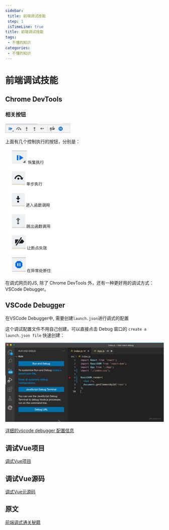 ```yaml
---
sidebar:
 title: 前端调试技能
 step: 1
 isTimeLine: true
title: 前端调试技能
tags:
 - 不懂的知识
categories:
 - 不懂的知识
---
```


# 前端调试技能

## **Chrome DevTools**

### **相关按钮**

<img src="./assets/image-20220926114106875.png" alt="image-20220926114106875" style="zoom:100%;" />

上面有几个控制执行的按钮，分别是：

<img src="./assets/image-20220926114156689.png" alt="image-20220926114156689" style="zoom:80%;" />

在调式网页的JS, 除了 Chrome DevTools 外，还有一种更好用的调试方式： VSCode Debugger。

##  **VSCode Debugger**

在VSCode Debugger中, 需要创建`launch.json`进行调式的配置

这个调试配置文件不用自己创建，可以直接点击 Debug 窗口的 `create a launch.json file` 快速创建：

![00039d6dbc2b41c3bcad8a9d3c7942bc_tplv-k3u1fbpfcp-zoom-in-crop-mark_3024_0_0_0](assets/test-debug.webp)

[详细的vscode debugger 配置信息](https://juejin.cn/book/7070324244772716556/section/7071920248835801126)



## **调试Vue项目**

[调式Vue项目](https://juejin.cn/book/7070324244772716556/section/7136841909946810404)

## **调试Vue源码**

[调式Vue元源码](https://juejin.cn/book/7070324244772716556/section/7071922360592367627)

## **原文**

[前端调式通关秘籍](https://juejin.cn/book/7070324244772716556)

